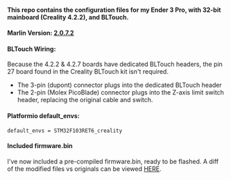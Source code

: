 #### This repo contains the configuration files for my Ender 3 Pro, with 32-bit mainboard (Creality 4.2.2), and BLTouch.


#### Marlin Version: [2.0.7.2](https://github.com/MarlinFirmware/Marlin/archive/2.0.x.zip)

#### BLTouch Wiring:

Because the 4.2.2 & 4.2.7 boards have dedicated BLTouch headers, the pin 27 board found in the Creality BLTouch kit isn't required.

* The 3-pin (dupont) connector plugs into the dedicated BLTouch header
* The 2-pin (Molex PicoBlade) connector plugs into the Z-axis limit switch header, replacing the original cable and switch.


#### Platformio default_envs:
```
default_envs = STM32F103RET6_creality
```


#### Included firmware.bin

I've now included a pre-compiled firmware.bin, ready to be flashed. A diff of the modified files vs originals can be viewed [HERE](https://github.com/aidenatt/Ender-3-Pro-Marlin/compare/4ac6f9b..f02b238).
